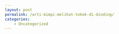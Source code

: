 ```yaml
---
layout: post
permalink: /arti-mimpi-melihat-tokek-di-dinding/
categories:
    - Uncategorized
---
```


